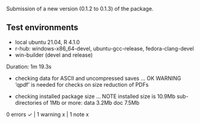 
Submission of a new version (0.1.2 to 0.1.3) of the package.

## Test environments
* local ubuntu 21.04, R 4.1.0
* r-hub: windows-x86_64-devel, ubuntu-gcc-release, fedora-clang-devel
* win-builder (devel and release)

Duration: 1m 19.3s

- checking data for ASCII and uncompressed saves ... OK
   WARNING
  ‘qpdf’ is needed for checks on size reduction of PDFs

- checking installed package size ... NOTE
    installed size is 10.9Mb
    sub-directories of 1Mb or more:
      data   3.2Mb
      doc    7.5Mb

0 errors ✓ | 1 warning x | 1 note x
